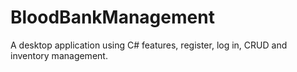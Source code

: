 # BloodBankManagement
A desktop application using C# features, register, log in, CRUD and inventory management.
